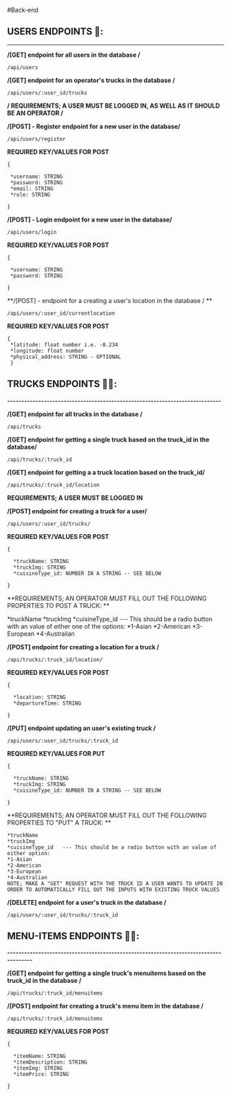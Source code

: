 #Back-end

## USERS ENDPOINTS 👤:
----------------------------------------------------------------
**/[GET] endpoint for all users in the database /**
```
/api/users
```

**/[GET] endpoint for an operator's trucks in the database /**
```
/api/users/:user_id/trucks
```

**/ REQUIREMENTS; A USER MUST BE LOGGED IN, AS WELL AS IT SHOULD BE AN OPERATOR /**

**/[POST] - Register endpoint for a new user in the database/**
```
/api/users/register
```

**REQUIRED KEY/VALUES FOR POST**
```
{

 *username: STRING
 *password: STRING
 *email: STRING
 *role: STRING
 
}
```
**/[POST] - Login endpoint for a new user in the database/**
```
/api/users/login
```


**REQUIRED KEY/VALUES FOR POST**
```
{

 *username: STRING
 *password: STRING
 
}
 ```

**/[POST] - endpoint for a creating a user's location in the database / **
```
/api/users/:user_id/currentlocation
```


**REQUIRED KEY/VALUES FOR POST**
```
{ 
 *latitude: float number i.e. -0.234
 *longitude: float number
 *physical_address: STRING - OPTIONAL
 }
```
## TRUCKS ENDPOINTS 🚎🚌:
**----------------------------------------------------------------------------**

**/[GET] endpoint for all trucks in the database /**
```
/api/trucks
```
**/[GET] endpoint for getting a single truck based on the truck_id in the database/**
```
/api/trucks/:truck_id
```

**/[GET] endpoint for getting a a truck location based on the truck_id/**
```
/api/trucks/:truck_id/location
```

**REQUIREMENTS; A USER MUST BE LOGGED IN**

**/[POST] endpoint for creating a truck for a user/**
```
/api/users/:user_id/trucks/
```
**REQUIRED KEY/VALUES FOR POST**
```
{

  *truckName: STRING
  *truckImg: STRING
  *cuisineType_id: NUMBER IN A STRING -- SEE BELOW
  
}
```
**REQUIREMENTS; AN OPERATOR MUST FILL OUT THE FOLLOWING PROPERTIES TO POST A TRUCK: **

*truckName
*truckImg
*cuisineType_id   --- This should be a radio button with an value of either one of the options:
*1-Asian
*2-American
*3-European
*4-Australian

**/[POST] endpoint for creating a location for a truck /**
```
/api/trucks/:truck_id/location/
```
**REQUIRED KEY/VALUES FOR POST**
```
{

  *location: STRING
  *departureTime: STRING
  
}
```

**/[PUT] endpoint updating an user's existing truck /**
```
/api/users/:user_id/trucks/:truck_id
```
**REQUIRED KEY/VALUES FOR PUT**
```
{

  *truckName: STRING
  *truckImg: STRING
  *cuisineType_id: NUMBER IN A STRING -- SEE BELOW
  
}
```

**REQUIREMENTS; AN OPERATOR MUST FILL OUT THE FOLLOWING PROPERTIES TO "PUT" A TRUCK: **
```
*truckName
*truckImg
*cuisineType_id   --- This should be a radio button with an value of either option:
*1-Asian
*2-American
*3-European
*4-Australian
NOTE; MAKE A "GET" REQUEST WITH THE TRUCK ID A USER WANTS TO UPDATE IN ORDER TO AUTOMATICALLY FILL OUT THE INPUTS WITH EXISTING TRUCK VALUES
```
**/[DELETE] endpoint for a user's truck in the database /**
```
/api/users/:user_id/trucks/:truck_id
```

## MENU-ITEMS ENDPOINTS 🚎🚌:
**-------------------------------------------------------------------------------------**

**/[GET] endpoint for getting a single truck's menuitems based on the truck_id in the database /**
```
/api/trucks/:truck_id/menuitems
```

**/[POST] endpoint for creating a truck's menu item in the database /**
```
/api/trucks/:truck_id/menuitems
```
**REQUIRED KEY/VALUES FOR POST**
```
{

  *itemName: STRING
  *itemDescription: STRING
  *itemImg: STRING
  *itemPrice: STRING
  
}


